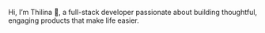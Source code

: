Hi, I’m Thilina 👋, a full-stack developer passionate about building thoughtful, engaging products that make life easier.
